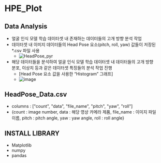 # HPE_Plot

## Data Analysis
- 얼굴 인식 모델 학습 데이터셋 내 존재하는 데이터들의 고개 방향 분석 작업
- 데이터셋 내 이미지 데이터들의 Head Pose 요소(pitch, roll, yaw) 값들이 저장된 *.csv 파일 사용
  + ![HeadPose_pyr](https://github.com/Movon-Algorithm/HPE_Plot/assets/132313547/18df2859-d3f0-40e1-8678-3e02d756abb8)
- 해당 데이터들을 분석하여 얼굴 인식 모델 학습 데이터셋 내 데이터들의 고개 방향 분포, 이상치 등과 같은 데이터셋 특징들의 분석 작업 진행
  + [Head Pose 요소 값을 사용한 “Histogram” 그래프]
  + ![image](https://github.com/Movon-Algorithm/HPE_Plot/assets/132313547/32eb05e8-8c2d-40bc-86c3-0117d337b760)

## HeadPose_Data.csv
- columns : ["count", "data", "file_name", "pitch", "yaw", "roll"]
- {count : image number, data : 해당 영상 카메라 제품, file_name : 이미지 파일 이름, pitch : pitch angle, yaw : yaw angle, roll : roll angle}

## INSTALL LIBRARY
- Matplotlib
- numpy
- pandas
